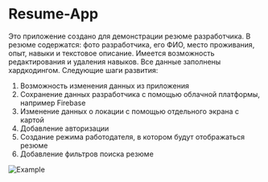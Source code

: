# Resume-App
Это приложение создано для демонстрации резюме разработчика. В резюме содержатся: фото разработчика, его ФИО, место проживания, опыт, навыки и текстовое описание. Имеется возможность редактирования и удаления навыков.
Все данные заполнены хардкодингом.
Следующие шаги развития: 
1. Возможность изменения данных из приложения
2. Сохранение данных разработчика с помощью облачной платформы, например Firebase
3. Изменение данных о локации с помощью отдельного экрана с картой
4. Добавление авторизации
5. Создание режима работодателя, в котором будут отображаться резюме
6. Добавление фильтров поиска резюме

![Example](https://github.com/ivan-krykov/Resume-App/assets/122489185/95dd5a31-675c-4823-93a9-c2d79873b1c1)


